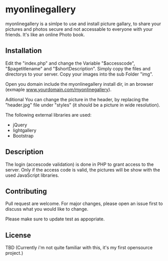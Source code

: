 # myonlinegallery

myonlinegallery is a simlpe to use and install picture gallary, to share your pictures and photos secure and not accessable to everyone with your friends. It's like an online Photo book.

## Installation
Edit the "index.php" and change the Variable "$accesscode", "$pagetitlename" and "$shortDescription".
Simply copy the files and directorys to your server.
Copy your images into the sub Folder "img".

Open you domain include the myonlinegallery install dir, in an browser (exmaple www.yourdomain.com/myonlinegallery).

Aditional
You can change the picture in the header, by replacing the "header.jpg" file under "styles" (it should be a picture in wide resolution).

The following external libraries are used:
- jQuery
- lightgallery
- Bootstrap

## Description
The login (accescode validation) is done in PHP to grant access to the server.
Only if the access code is valid, the pictures will be show with the used JavaScript libraries.

## Contributing
Pull request are welcome. For major changes, please open an issue first to discuss what you would like to change.

Please make sure to update test as appopriate.

## License
TBD (Currently i'm not quite familiar with this, it's my first opensource project.)

